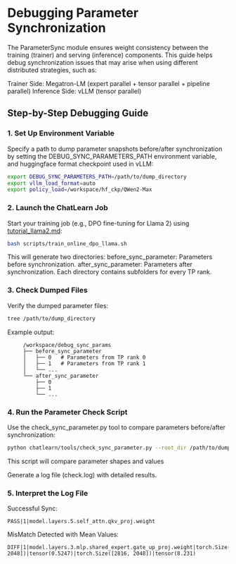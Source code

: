 # Debugging Parameter Synchronization

The ParameterSync module ensures weight consistency between the training (trainer) and serving (inference) components. This guide helps debug synchronization issues that may arise when using different distributed strategies, such as:

Trainer Side: Megatron-LM (expert parallel + tensor parallel + pipeline parallel)
Inference Side: vLLM (tensor parallel)

## Step-by-Step Debugging Guide

### 1. Set Up Environment Variable

Specify a path to dump parameter snapshots before/after synchronization by setting the DEBUG_SYNC_PARAMETERS_PATH environment variable, and huggingface format checkpoint used in vLLM:

``` bash
export DEBUG_SYNC_PARAMETERS_PATH=/path/to/dump_directory
export vllm_load_format=auto
export policy_load=/workspace/hf_ckp/QWen2-Max
```

### 2. Launch the ChatLearn Job

Start your training job (e.g., DPO fine-tuning for Llama 2) using [tutorial_llama2.md](/docs/en/tutorial/tuotiral_llama2.md):
```bash
bash scripts/train_online_dpo_llama.sh
```

This will generate two directories:
before_sync_parameter: Parameters before synchronization.
after_sync_parameter: Parameters after synchronization.
Each directory contains subfolders for every TP rank.

### 3. Check Dumped Files
Verify the dumped parameter files:
``` bash
tree /path/to/dump_directory
```

Example output:
``` text
     /workspace/debug_sync_params
     ├── before_sync_parameter
     │   ├── 0   # Parameters from TP rank 0
     │   ├── 1   # Parameters from TP rank 1
     │   └── ...
     └── after_sync_parameter
         ├── 0
         ├── 1
         └── ...
```

### 4. Run the Parameter Check Script
Use the check_sync_parameter.py tool to compare parameters before/after synchronization:
``` bash
python chatlearn/tools/check_sync_parameter.py --root_dir /path/to/dump_directory | tee check.log
```

This script will compare parameter shapes and values

Generate a log file (check.log) with detailed results.

### 5. Interpret the Log File

Successful Sync:
```text
PASS|1|model.layers.5.self_attn.qkv_proj.weight
```

MisMatch Detected with Mean Values:
```text
DIFF|1|model.layers.3.mlp.shared_expert.gate_up_proj.weight|torch.Size([2816, 2048])|tensor(0.5247)|torch.Size([2816, 2048])|tensor(8.231)
```